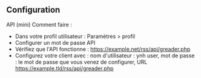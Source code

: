 ## Configuration

API (mini) Comment faire :
* Dans votre profil utilisateur : Paramètres > profil
* Configurer un mot de passe API
* Vérifiez que l'API fonctionne : https://example.net/rss/api/greader.php
* Configurez votre client avec : nom d'utilisateur : ynh user, mot de passe : le mot de passe que vous venez de configurer, URL https://example.tld/rss/api/greader.php
